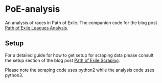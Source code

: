 # PoE-analysis

An analysis of races in Path of Exile. The companion code for the blog post 
[Path of Exile Leagues Analysis](http://stevejbrown.com/blog/PoE-analysis).

## Setup

For a detailed guide for how to get setup for scraping data please consult 
the setup section of the blog post 
[Path of Exile Scraping](http://stevejbrown.com/blog/PoE-scraping).

Please note the scraping code uses python2 while the analysis code uses python3.
